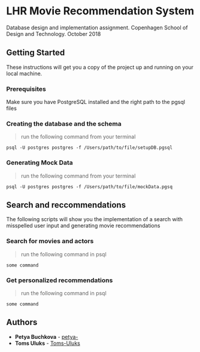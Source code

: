 # LHR Movie Recommendation System

Database design and implementation assignment. Copenhagen School of Design and Technology. October 2018

## Getting Started

These instructions will get you a copy of the project up and running on your local machine.

### Prerequisites

Make sure you have PostgreSQL installed and the right path to the pgsql files


### Creating the database and the schema
>run the following command from your terminal 
```
psql -U postgres postgres -f /Users/path/to/file/setupDB.pgsql
```

### Generating Mock Data
>run the following command from your terminal
```
psql -U postgres postgres -f /Users/path/to/file/mockData.pgsq
```

## Search and reccommendations

The following scripts will show you the implementation of a search with misspelled user input and generating movie recommendations

### Search for movies and actors
>run the following command in psql
```
some command
```

### Get personalized recommendations
>run the following command in psql
```
some command
```

## Authors

* **Petya Buchkova** - [petya-](https://github.com/petya-)
* **Toms Uluks** - [Toms-Uluks](https://github.com/Toms-Uluks)
